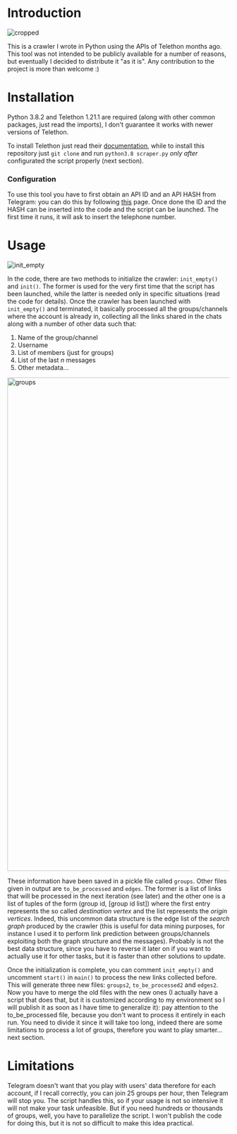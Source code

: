 # Introduction

![cropped](https://user-images.githubusercontent.com/12884117/148686503-d2862da6-d0c9-49c2-9ab4-01d021ac3717.gif)

This is a crawler I wrote in Python using the APIs of Telethon months ago. This tool was not intended to be publicly available for a number of reasons, but eventually I decided to distribute it "as it is". Any contribution to the project is more than welcome :)

# Installation

Python 3.8.2 and Telethon 1.21.1 are required (along with other common packages, just read the imports), I don't guarantee it works with newer versions of Telethon.

To install Telethon just read their [documentation](https://docs.telethon.dev/en/latest/basic/installation.html), while to install this repository just `git clone` and run `python3.8 scraper.py` *only after* configurated the script properly (next section).

### Configuration

To use this tool you have to first obtain an API ID and an API HASH from Telegram: you can do this by following [this](https://my.telegram.org/auth) page.
Once done the ID and the HASH can be inserted into the code and the script can be launched. The first time it runs, it will ask to insert the telephone number.

# Usage

![init_empty](https://user-images.githubusercontent.com/12884117/148644423-5be39679-f1a5-4ec8-8597-95aa554cd6d9.gif)

In the code, there are two methods to initialize the crawler: `init_empty()` and `init()`. The former is used for the very first time that the script has been launched, while the latter is needed only in specific situations (read the code for details). Once the crawler has been launched with `init_empty()` and terminated, it basically processed all the groups/channels where the account is already in, collecting all the links shared in the chats along with a number of other data such that:

1. Name of the group/channel
2. Username
4. List of members (just for groups)
5. List of the last *n* messages
6. Other metadata...

<img width="1117" alt="groups" src="https://user-images.githubusercontent.com/12884117/148424182-80aa92c6-c501-481c-bbf6-4552a0c16bac.png">

These information have been saved in a pickle file called `groups`. Other files given in output are `to_be_processed` and `edges`. The former is a list of links that will be processed in the next iteration (see later) and the other one is a list of tuples of the form (group id, [group id list]) where the first entry represents the so called *destination vertex* and the list represents the *origin vertices*. Indeed, this uncommon data structure is the edge list of the *search graph* produced by the crawler (this is useful for data mining purposes, for instance I used it to perform link prediction between groups/channels exploiting both the graph structure and the messages). Probably is not the best data structure, since you have to reverse it later on if you want to actually use it for other tasks, but it is faster than other solutions to update.

Once the initialization is complete, you can comment `init_empty()` and uncomment `start()` in `main()` to process the new links collected before. This will generate three new files: `groups2`, `to_be_processed2` and `edges2`. Now you have to merge the old files with the new ones (I actually have a script that does that, but it is customized according to my environment so I will publish it as soon as I have time to generalize it): pay attention to the to_be_processed file, because you don't want to process it entirely in each run. You need to divide it since it will take too long, indeed there are some limitations to process a lot of groups, therefore you want to play smarter... next section.

# Limitations

Telegram doesn't want that you play with users' data therefore for each account, if I recall correctly, you can join 25 groups per hour, then Telegram will stop you. The script handles this, so if your usage is not so intensive it will not make your task unfeasible. But if you need hundreds or thousands of groups, well, you have to parallelize the script. I won't publish the code for doing this, but it is not so difficult to make this idea practical.
